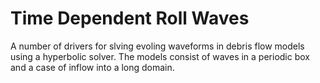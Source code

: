 # Time Dependent Roll Waves
A number of drivers for slving evoling waveforms in debris flow models using a hyperbolic solver. The models consist of waves in a periodic box and a case of inflow into a long domain.

